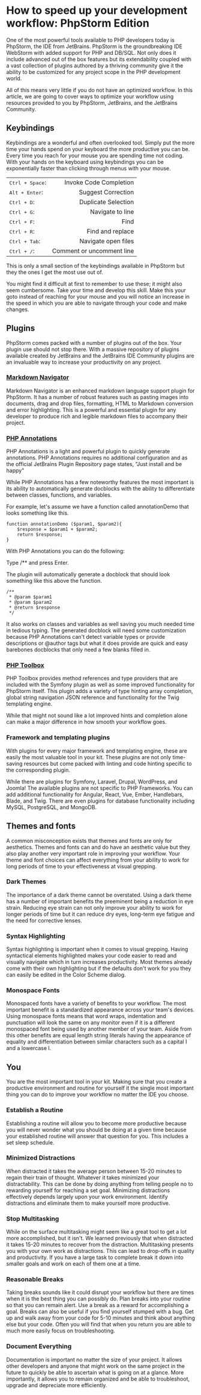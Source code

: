 # How to speed up your development workflow: PhpStorm Edition

One of the most powerful tools available to PHP developers today is PhpStorm, the IDE from JetBrains. PhpStorm is the groundbreaking IDE WebStorm with added support for PHP and DB/SQL.  Not only does it include advanced out of the box features but its extendability coupled with a vast collection of plugins authored by a thriving community give it the ability to be customized for any project scope in the PHP development world.

 All of this means very little if you do not have an optimized workflow.  In this article, we are going to cover ways to optimize your workflow using resources provided to you by PhpStorm, JetBrains, and the JetBrains Community.

 ## Keybindings

 Keybindings are a wonderful and often overlooked tool.  Simply put the more time your hands spend on your keyboard the more productive you can be. Every time you reach for your mouse you are spending time not coding.  With your hands on the keyboard using keybindings you can be exponentially faster than clicking through menus with your mouse. 

 |  |  |
:---|---:
<kbd>Ctrl + Space</kbd>: | Invoke Code Completion
<kbd>Alt + Enter</kbd>: | Suggest Correction
<kbd>Ctrl + D</kbd>: | Duplicate Selection
<kbd>Ctrl + G</kbd>: | Navigate to line
<kbd>Ctrl + F</kbd>: | Find
<kbd>Ctrl + R</kbd>: | Find and replace
<kbd>Ctrl + Tab</kbd>: | Navigate open files
<kbd>Ctrl + /</kbd>: | Comment or uncomment line

This is only a small section of the keybindings available in PhpStorm but they the ones I get the most use out of. 

You might find it difficult at first to remember to use these; it might also seem cumbersome. Take your time and develop this skill. Make this your goto instead of reaching for your mouse and you will notice an increase in the speed in which you are able to navigate through your code and make changes.

## Plugins

PhpStorm comes packed with a number of plugins out of the box.  Your plugin use should not stop there. With a massive repository of plugins available created by JetBrains and the JetBrains IDE Community plugins are an invaluable way to increase your productivity on any project. 

### [Markdown Navigator](https://plugins.jetbrains.com/plugin/7896-markdown-navigator)

Markdown Navigator is an enhanced markdown language support plugin for PhpStorm. It has a number of robust features such as pasting images into documents, drag and drop files, formatting, HTML to Markdown conversion and error highlighting. This is a powerful and essential plugin for any developer to produce rich and legible markdown files to accompany their project.

### [PHP Annotations](https://plugins.jetbrains.com/plugin/7320-php-annotations)

PHP Annotations is a light and powerful plugin to quickly generate annotations.  PHP Annotations requires no additional configuration and as the official JetBrains Plugin Repository page states, "Just install and be happy"

While PHP Annotations has a few noteworthy features the most important is its ability to automatically generate docblocks with the ability to differentiate between classes, functions, and variables. 

For example, let's assume we have a function called annotationDemo that looks something like this.
```
function annotationDemo ($param1, $param2){
    $response = $param1 + $param2;
    return $response;
}
```

With PHP Annotations you can do the following:

Type /** and press Enter.

The plugin will automatically generate a docblock that should look something like this above the function.

```
/**
 * @param $param1
 * @param $param2
 * @return $response
 */
 ```

It also works on classes and variables as well saving you much needed time in tedious typing. The generated docblock will need some customization because PHP Annotations can't detect variable types or provide descriptions or @author tags but what it does provide are quick and easy barebones docblocks that only need a few blanks filled in.

### [PHP Toolbox](https://plugins.jetbrains.com/plugin/8133-php-toolbox)

PHP Toolbox provides method references and type providers that are included with the Symfony plugin as well as some improved functionality for PhpStorm itself. This plugin adds a variety of type hinting array completion, global string navigation JSON reference and functionality for the Twig templating engine.

While that might not sound like a lot improved hints and completion alone can make a major difference in how smooth your workflow goes.

### Framework and templating plugins

With plugins for every major framework and templating engine, these are easily the most valuable tool in your kit. These plugins are not only time-saving resources but come packed with linting and code hinting specific to the corresponding plugin. 

While there are plugins for Symfony, Laravel, Drupal, WordPress, and Joomla! The available plugins are not specific to PHP Frameworks. You can add additional functionality for Angular, React, Vue, Ember, Handlebars, Blade, and Twig. There are even plugins for database functionality including MySQL, PostgreSQL, and MongoDB.

## Themes and fonts

A common misconception exists that themes and fonts are only for aesthetics. Themes and fonts can and do have an aesthetic value but they also play another very important role in improving your workflow. Your theme and font choices can affect everything from your ability to work for long periods of time to your effectiveness at visual grepping.

### Dark Themes
The importance of a dark theme cannot be overstated. Using a dark theme has a number of important benefits the preeminent being a reduction in eye strain. Reducing eye strain can not only improve your ability to work for longer periods of time but it can reduce dry eyes, long-term eye fatigue and the need for corrective lenses.

### Syntax Highlighting
Syntax highlighting is important when it comes to visual grepping. Having syntactical elements highlighted makes your code easier to read and visually navigate which in turn increases productivity. Most themes already come with their own highlighting but if the defaults don't work for you they can easily be edited in the Color Scheme dialog.

### Monospace Fonts
Monospaced fonts have a variety of benefits to your workflow. The most important benefit is a standardized appearance across your team's devices. Using monospace fonts means that word wraps, indentation and punctuation will look the same on any monitor even if it is a different monospaced font being used by another member of your team. Aside from this other benefits are equal length string literals having the appearance of equality and differentiation between similar characters such as a capital I and a lowercase l.

## You
You are the most important tool in your kit. Making sure that you create a productive environment and routine for yourself it the single most important thing you can do to improve your workflow no matter the IDE you choose.

### Establish a Routine
Establishing a routine will allow you to become more productive because you will never wonder what you should be doing at a given time because your established routine will answer that question for you. This includes a set sleep schedule.

### Minimized Distractions
When distracted it takes the average person between 15-20 minutes to regain their train of thought. Whatever it takes minimized your distractability. This can be done by doing anything from telling people no to rewarding yourself for reaching a set goal. Minimizing distractions effectively depends largely upon your work environment. Identify distractions and eliminate them to make yourself more productive.

### Stop Multitasking
While on the surface multitasking might seem like a great tool to get a lot more accomplished, but it isn't. We learned previously that when distracted it takes 15-20 minutes to recover from the distraction. Multitasking presents you with your own work as distractions. This can lead to drop-offs in quality and productivity. If you have a large task to complete break it down into smaller goals and work on each of them one at a time.

### Reasonable Breaks
Taking breaks sounds like it could disrupt your workflow but there are times when it is the best thing you can possibly do. Plan breaks into your routine so that you can remain alert. Use a break as a reward for accomplishing a goal. Breaks can also be useful if you find yourself stumped with a bug. Get up and walk away from your code for 5-10 minutes and think about anything else but your code. Often you will find that when you return you are able to much more easily focus on troubleshooting.

### Document Everything
Documentation is important no matter the size of your project. It allows other developers and anyone that might work on the same project in the future to quickly be able to ascertain what is going on at a glance. More importantly, it allows you to remain organized and be able to troubleshoot, upgrade and depreciate more efficiently.